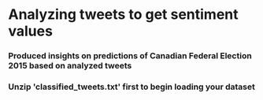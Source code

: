 
# Analyzing tweets to get sentiment values
### Produced insights on predictions of Canadian Federal Election 2015 based on analyzed tweets
### Unzip 'classified_tweets.txt' first to begin loading your dataset
